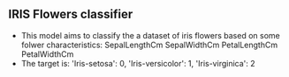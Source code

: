 ## **IRIS Flowers classifier**

- This model aims to classify the a dataset of iris flowers based on some folwer characteristics: SepalLengthCm	SepalWidthCm	PetalLengthCm	PetalWidthCm
- The target is: 'Iris-setosa': 0, 'Iris-versicolor': 1, 'Iris-virginica': 2

